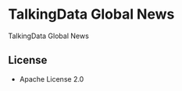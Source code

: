 TalkingData Global News
===========

TalkingData Global News


License
-------

- Apache License 2.0
